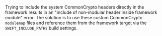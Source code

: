 Trying to include the system CommonCrypto headers directly in the framework results in an "include of non-modular header inside framework module" error. The solution is to use these custom CommonCrypto `modulemap` files and reference them from the framework target via the `SWIFT_INCLUDE_PATHS` build settings.
